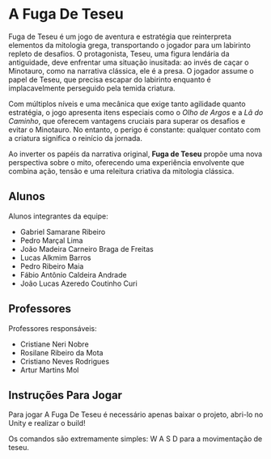 # A Fuga De Teseu

Fuga de Teseu é um jogo de aventura e estratégia que reinterpreta elementos da mitologia grega, transportando o jogador para um labirinto repleto de desafios. O protagonista, Teseu, uma figura lendária da antiguidade, deve enfrentar uma situação inusitada: ao invés de caçar o Minotauro, como na narrativa clássica, ele é a presa. O jogador assume o papel de Teseu, que precisa escapar do labirinto enquanto é implacavelmente perseguido pela temida criatura.

Com múltiplos níveis e uma mecânica que exige tanto agilidade quanto estratégia, o jogo apresenta itens especiais como o *Olho de Argos* e a *Lã do Caminho*, que oferecem vantagens cruciais para superar os desafios e evitar o Minotauro. No entanto, o perigo é constante: qualquer contato com a criatura significa o reinício da jornada.

Ao inverter os papéis da narrativa original, **Fuga de Teseu** propõe uma nova perspectiva sobre o mito, oferecendo uma experiência envolvente que combina ação, tensão e uma releitura criativa da mitologia clássica.

## Alunos

Alunos integrantes da equipe:
- Gabriel Samarane Ribeiro
- Pedro Marçal Lima
- João Madeira Carneiro Braga de Freitas
- Lucas Alkmim Barros 
- Pedro Ribeiro Maia
- Fábio Antônio Caldeira Andrade
- João Lucas Azeredo Coutinho Curi

## Professores

Professores responsáveis:
 - Cristiane Neri Nobre
 - Rosilane Ribeiro da Mota
 - Cristiano Neves Rodrigues
 - Artur Martins Mol

   
## Instruções Para Jogar

Para jogar A Fuga De Teseu é necessário apenas baixar o projeto, abri-lo no Unity e realizar o build!

Os comandos são extremamente simples: W A S D para a movimentação de teseu.



